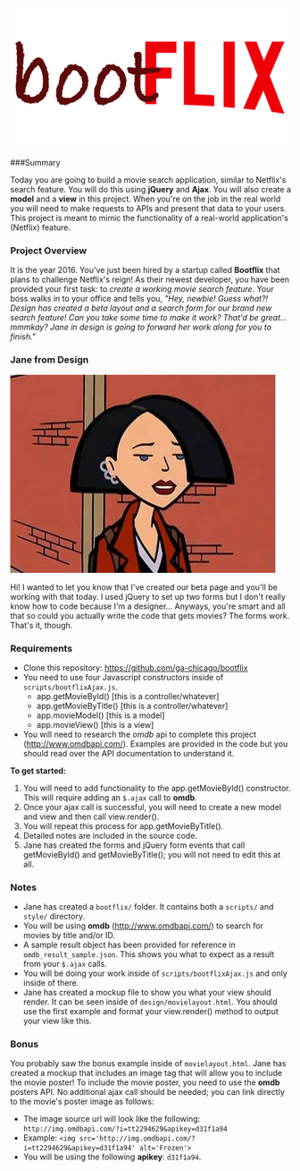 ![bootflix-logo.png](bootflix-logo.png)

###Summary

Today you are going to build a movie search application, similar to Netflix's search feature. You will do this using **jQuery** and **Ajax**. You will also create a **model** and a **view** in this project. When you're on the job in the real world you will need to make requests to APIs and present that data to your users. This project is meant to mimic the functionality of a real-world application's (Netflix) feature.

### Project Overview

It is the year 2016. You've just been hired by a startup called **Bootflix** that plans to challenge Netflix's reign! As their newest developer, you have been provided your first task: to *create a working movie search feature*. Your boss walks in to your office and tells you, *"Hey, newbie! Guess what?! Design has created a beta layout and a search form for our brand new search feature! Can you take some time to make it work? That'd be great... mmmkay? Jane in design is going to forward her work along for you to finish."*

### Jane from Design

![img.jpeg](img.jpeg)

Hi! I wanted to let you know that I've created our beta page and you'll be working with that today. I used jQuery to set up two forms but I don't really know how to code because I'm a designer... Anyways, you're smart and all that so could you actually write the code that gets movies? The forms work. That's it, though.

### Requirements
- Clone this repository: https://github.com/ga-chicago/bootflix
- You need to use four Javascript constructors inside of `scripts/bootflixAjax.js`.
  - app.getMovieById() [this is a controller/whatever]
  - app.getMovieByTitle() [this is a controller/whatever]
  - app.movieModel() [this is a model]
  - app.movieView() [this is a view]
- You will need to research the *omdb* api to complete this project (http://www.omdbapi.com/). Examples are provided in the code but you should read over the API documentation to understand it.

**To get started:**

1. You will need to add functionality to the app.getMovieById() constructor. This will require adding an `$.ajax` call to **omdb**.
2. Once your ajax call is successful, you will need to create a new model and view and then call view.render().
3. You will repeat this process for app.getMovieByTitle().
4. Detailed notes are included in the source code.
5. Jane has created the forms and jQuery form events that call getMovieById() and getMovieByTitle(); you will not need to edit this at all.

### Notes

- Jane has created a `bootflix/` folder. It contains both a `scripts/` and `style/` directory.
- You will be using **omdb** (http://www.omdbapi.com/) to search for movies by title and/or ID.
- A sample result object has been provided for reference in `omdb_result_sample.json`. This shows you what to expect as a result from your `$.ajax` calls.
- You will be doing your work inside of `scripts/bootflixAjax.js` and only inside of there.
- Jane has created a mockup file to show you what your view should render. It can be seen inside of `design/movielayout.html`. You should use the first example and format your view.render() method to output your view like this.

### Bonus

You probably saw the bonus example inside of `movielayout.html`. Jane has created a mockup that includes an image tag that will allow you to include the movie poster! To include the movie poster, you need to use the **omdb** posters API. No additional ajax call should be needed; you can link directly to the movie's poster image as follows:

- The image source url will look like the following: `http://img.omdbapi.com/?i=tt2294629&apikey=d31f1a94`
- Example: `<img src='http://img.omdbapi.com/?i=tt2294629&apikey=d31f1a94' alt='Frozen'>`
- You will be using the following **apikey**: `d31f1a94`.
